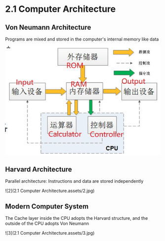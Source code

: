 # 2.1 Computer Architecture



## Von Neumann Architecture

Programs are mixed and stored in the computer's internal memory like data

![1](https://github.com/knightsummon/Computer-System-Architecture-and-ARM-Assembly-Language/blob/main/2.1%20Computer%20Architecture/2.1%20Computer%20Architecture.assets/1-1687556028650-2.jpg)



## Harvard Architecture

Parallel architecture: Instructions and data are stored independently

![2](2.1 Computer Architecture.assets/2.jpg)



## Modern Computer System

The Cache layer inside the CPU adopts the Harvard structure, and the outside of the CPU adopts Von Neumann

![3](2.1 Computer Architecture.assets/3.jpg)
